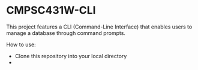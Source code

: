 # CMPSC431W-CLI
This project features a CLI (Command-Line Interface) that enables users to manage a database through command prompts.

How to use:
- Clone this repository into your local directory
- 
